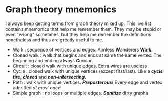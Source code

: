 # Graph theory mnemonics


I always keep getting terms from graph theory mixed up. This live list contains mnemonics that help me remember them. They may be stupid or even "wrong" sometimes, but they help me remember the definitions nonetheless and thus are greatly useful to me.

- Walk : sequence of vertices and edges. Aimless **W**anderers **Walk**.
- Closed walk : walk that begins and ends at same the same vertex. The beginning and ending always ***C**oncur*.
- Circuit : closed walk with unique edges. Extra wires are useless.
- Cycle : closed walk with unique vertices (except first/last). Like a ***cycle tire***, ***closed*** and ***non-intersecting***.
- Path : walk with unique vertices. ***Preposterous!*** Every edge and vertex admitted *at most once*!
- Simple graph : no loops or multiple edges. ***Sanitize*** dirty graphs
